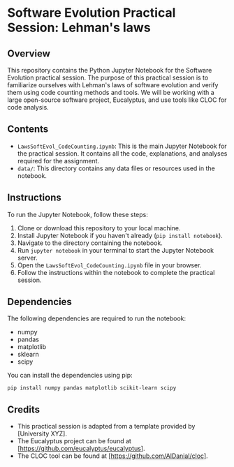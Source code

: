 # Software Evolution Practical Session: Lehman's laws

## Overview

This repository contains the Python Jupyter Notebook for the Software Evolution practical session. The purpose of this practical session is to familiarize ourselves with Lehman's laws of software evolution and verify them using code counting methods and tools. We will be working with a large open-source software project, Eucalyptus, and use tools like CLOC for code analysis.

## Contents

- `LawsSoftEvol_CodeCounting.ipynb`: This is the main Jupyter Notebook for the practical session. It contains all the code, explanations, and analyses required for the assignment.
- `data/`: This directory contains any data files or resources used in the notebook.

## Instructions

To run the Jupyter Notebook, follow these steps:
1. Clone or download this repository to your local machine.
2. Install Jupyter Notebook if you haven't already (`pip install notebook`).
3. Navigate to the directory containing the notebook.
4. Run `jupyter notebook` in your terminal to start the Jupyter Notebook server.
5. Open the `LawsSoftEvol_CodeCounting.ipynb` file in your browser.
6. Follow the instructions within the notebook to complete the practical session.

## Dependencies

The following dependencies are required to run the notebook:
- numpy
- pandas
- matplotlib
- sklearn
- scipy

You can install the dependencies using pip:
```
pip install numpy pandas matplotlib scikit-learn scipy
```

## Credits

- This practical session is adapted from a template provided by [University XYZ].
- The Eucalyptus project can be found at [https://github.com/eucalyptus/eucalyptus].
- The CLOC tool can be found at [https://github.com/AlDanial/cloc].
